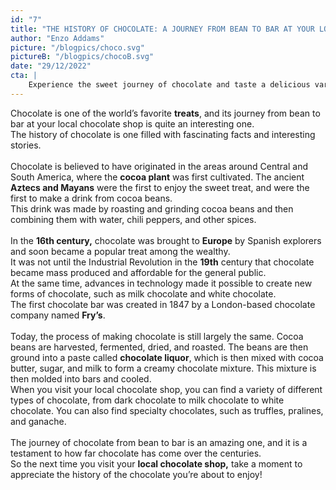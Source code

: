 ```yaml
---
id: "7"
title: "THE HISTORY OF CHOCOLATE: A JOURNEY FROM BEAN TO BAR AT YOUR LOCAL CHOCOLATE SHOP"
author: "Enzo Addams"
picture: "/blogpics/choco.svg"
pictureB: "/blogpics/chocoB.svg"
date: "29/12/2022"
cta: |
    Experience the sweet journey of chocolate and taste a delicious variety of chocolate bars your local chocolate shop has to offer! Explore the history of chocolate and savor the flavors of the past.
---
```

Chocolate is one of the world’s favorite **treats**, and its journey from bean to bar at your local chocolate shop is quite an interesting one. <br>The history of chocolate is one filled with fascinating facts and interesting stories. <br><br>Chocolate is believed to have originated in the areas around Central and South America, where the **cocoa plant** was first cultivated. The ancient **Aztecs and Mayans** were the first to enjoy the sweet treat, and were the first to make a drink from cocoa beans. <br>This drink was made by roasting and grinding cocoa beans and then combining them with water, chili peppers, and other spices. <br><br>In the **16th century,** chocolate was brought to **Europe** by Spanish explorers and soon became a popular treat among the wealthy. <br>It was not until the Industrial Revolution in the **19th** century that chocolate became mass produced and affordable for the general public. <br>At the same time, advances in technology made it possible to create new forms of chocolate, such as milk chocolate and white chocolate. <br>The first chocolate bar was created in 1847 by a London-based chocolate company named **Fry’s**. <br><br>Today, the process of making chocolate is still largely the same. Cocoa beans are harvested, fermented, dried, and roasted. The beans are then ground into a paste called **chocolate liquor**, which is then mixed with cocoa butter, sugar, and milk to form a creamy chocolate mixture. This mixture is then molded into bars and cooled. <br>When you visit your local chocolate shop, you can find a variety of different types of chocolate, from dark chocolate to milk chocolate to white chocolate. You can also find specialty chocolates, such as truffles, pralines, and ganache. <br><br>The journey of chocolate from bean to bar is an amazing one, and it is a testament to how far chocolate has come over the centuries.<br> So the next time you visit your **local chocolate shop,** take a moment to appreciate the history of the chocolate you’re about to enjoy!
        
